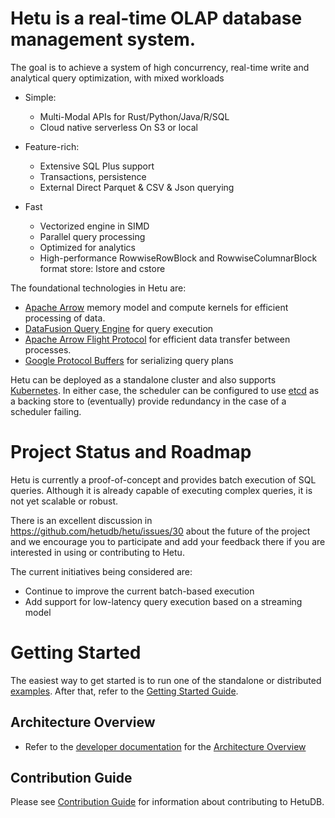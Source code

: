 <!---
  Copyright 2021 HetuDB.
  
  Licensed under the Apache License, Version 2.0 (the "License");
  you may not use this file except in compliance with the License.
  You may obtain a copy of the License at
  
      http://www.apache.org/licenses/LICENSE-2.0
  
  Unless required by applicable law or agreed to in writing, software
  distributed under the License is distributed on an "AS IS" BASIS,
  WITHOUT WARRANTIES OR CONDITIONS OF ANY KIND, either express or implied.
  See the License for the specific language governing permissions and
  limitations under the License
-->

# Hetu is a real-time OLAP database management system.

The goal is to achieve a system of high concurrency, real-time write and 
analytical query optimization, with mixed workloads

- Simple:

  - Multi-Modal APIs for Rust/Python/Java/R/SQL
  - Cloud native serverless On S3 or local

- Feature-rich:

  - Extensive SQL Plus support
  - Transactions, persistence
  - External Direct Parquet & CSV & Json querying

- Fast
  - Vectorized engine in SIMD
  - Parallel query processing
  - Optimized for analytics
  - High-performance RowwiseRowBlock and RowwiseColumnarBlock format store: lstore and cstore

The foundational technologies in Hetu are:

- [Apache Arrow](https://arrow.apache.org/) memory model and compute kernels for efficient processing of data.
- [DataFusion Query Engine](https://github.com/apache/arrow-datafusion) for query execution
- [Apache Arrow Flight Protocol](https://arrow.apache.org/blog/2019/10/13/introducing-arrow-flight/) for efficient
  data transfer between processes.
- [Google Protocol Buffers](https://developers.google.com/protocol-buffers) for serializing query plans

Hetu can be deployed as a standalone cluster and also supports [Kubernetes](https://kubernetes.io/). In either
case, the scheduler can be configured to use [etcd](https://etcd.io/) as a backing store to (eventually) provide
redundancy in the case of a scheduler failing.

# Project Status and Roadmap

Hetu is currently a proof-of-concept and provides batch execution of SQL queries. Although it is already capable of
executing complex queries, it is not yet scalable or robust.

There is an excellent discussion in https://github.com/hetudb/hetu/issues/30 about the future of the project
and we encourage you to participate and add your feedback there if you are interested in using or contributing to
Hetu.

The current initiatives being considered are:

- Continue to improve the current batch-based execution
- Add support for low-latency query execution based on a streaming model

# Getting Started

The easiest way to get started is to run one of the standalone or distributed [examples](./examples/README.md). After
that, refer to the [Getting Started Guide](client/rust/client/README.md).

## Architecture Overview

- Refer to the [developer documentation](docs/developer) for the [Architecture Overview](/docs/developer/architecture.md)

## Contribution Guide

Please see [Contribution Guide](CONTRIBUTING.md) for information about contributing to HetuDB.
